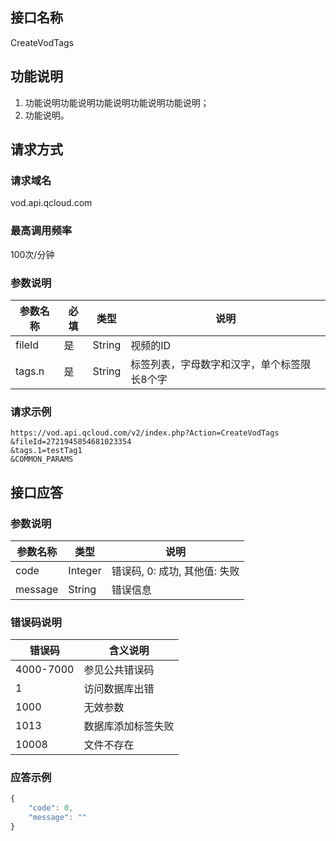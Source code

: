## 接口名称
CreateVodTags

## 功能说明
1. 功能说明功能说明功能说明功能说明功能说明；
2. 功能说明。

## 请求方式

### 请求域名
vod.api.qcloud.com

### 最高调用频率
100次/分钟

### 参数说明
| 参数名称 | 必填 | 类型 | 说明 |
|---------|---------|---------|---------|
| fileId | 是 | String | 视频的ID |
| tags.n | 是 | String | 标签列表，字母数字和汉字，单个标签限长8个字 |

### 请求示例
```
https://vod.api.qcloud.com/v2/index.php?Action=CreateVodTags
&fileId=2721945854681023354
&tags.1=testTag1
&COMMON_PARAMS
```
## 接口应答

### 参数说明
| 参数名称 | 类型 | 说明 |
|---------|---------|---------|
| code | Integer | 错误码, 0: 成功, 其他值: 失败 |
| message | String | 错误信息 |

### 错误码说明
| 错误码 | 含义说明|
|---------|---------|
| 4000-7000 | 参见公共错误码  |
| 1 | 访问数据库出错  |
| 1000 | 无效参数  |
| 1013 | 数据库添加标签失败  |
| 10008 | 文件不存在  |

### 应答示例
```javascript
{
    "code": 0,
    "message": ""
}
```
